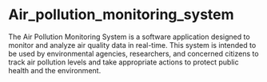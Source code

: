 # Air_pollution_monitoring_system
The Air Pollution Monitoring System is a software application designed to monitor and analyze air quality data in real-time. This system is intended to be used by environmental agencies, researchers, and concerned citizens to track air pollution levels and take appropriate actions to protect public health and the environment.

